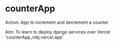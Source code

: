 # counterApp
Action: App to increment and decrement a counter

Aim: To learn to deploy django services over Vercel 'counterApp_mkj.vercel.app'
